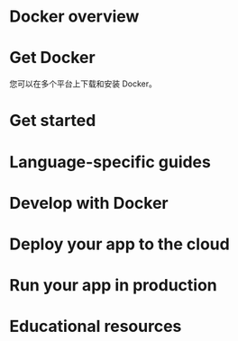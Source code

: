 # Docker overview
# Get Docker
您可以在多个平台上下载和安装 Docker。
# Get started
# Language-specific guides
# Develop with Docker
# Deploy your app to the cloud
# Run your app in production
# Educational resources